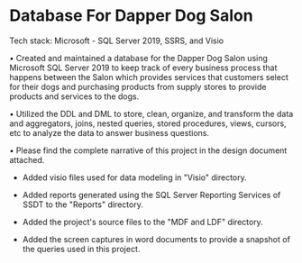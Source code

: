 # Database For Dapper Dog Salon

Tech stack: Microsoft - SQL Server 2019, SSRS, and Visio

• Created and maintained a database for the Dapper Dog Salon using Microsoft SQL Server 2019 to keep track of every
business process that happens between the Salon which provides services that customers select for their dogs and
purchasing products from supply stores to provide products and services to the dogs.

• Utilized the DDL and DML to store, clean, organize, and transform the data and aggregators, joins, nested queries,
stored procedures, views, cursors, etc to analyze the data to answer business questions.

• Please find the complete narrative of this project in the design document attached.

* Added visio files used for data modeling in "Visio" directory.

* Added reports generated using the SQL Server Reporting Services of SSDT to the "Reports" directory.

* Added the project's source files to the "MDF and LDF" directory.

* Added the screen captures in word documents to provide a snapshot of the queries used in this project.
